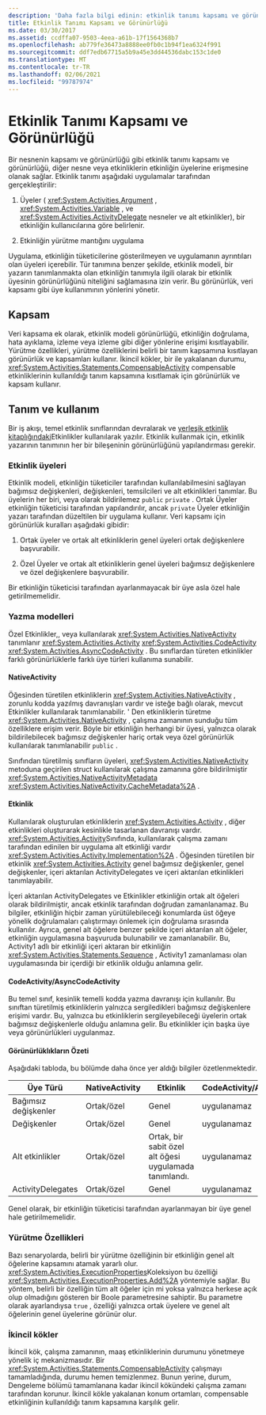 ```yaml
---
description: 'Daha fazla bilgi edinin: etkinlik tanımı kapsamı ve görünürlüğü'
title: Etkinlik Tanımı Kapsamı ve Görünürlüğü
ms.date: 03/30/2017
ms.assetid: ccdffa07-9503-4eea-a61b-17f1564368b7
ms.openlocfilehash: ab779fe36473a8888ee0fb0c1b94f1ea6324f991
ms.sourcegitcommit: ddf7edb67715a5b9a45e3dd44536dabc153c1de0
ms.translationtype: MT
ms.contentlocale: tr-TR
ms.lasthandoff: 02/06/2021
ms.locfileid: "99787974"
---
```

# <a name="activity-definition-scoping-and-visibility"></a>Etkinlik Tanımı Kapsamı ve Görünürlüğü

Bir nesnenin kapsamı ve görünürlüğü gibi etkinlik tanımı kapsamı ve görünürlüğü, diğer nesne veya etkinliklerin etkinliğin üyelerine erişmesine olanak sağlar. Etkinlik tanımı aşağıdaki uygulamalar tarafından gerçekleştirilir:  
  
1. Üyeler ( <xref:System.Activities.Argument> , <xref:System.Activities.Variable> , ve <xref:System.Activities.ActivityDelegate> nesneler ve alt etkinlikler), bir etkinliğin kullanıcılarına göre belirlenir.  
  
2. Etkinliğin yürütme mantığını uygulama  
  
 Uygulama, etkinliğin tüketicilerine gösterilmeyen ve uygulamanın ayrıntıları olan üyeleri içerebilir.  Tür tanımına benzer şekilde, etkinlik modeli, bir yazarın tanımlanmakta olan etkinliğin tanımıyla ilgili olarak bir etkinlik üyesinin görünürlüğünü niteliğini sağlamasına izin verir.  Bu görünürlük, veri kapsamı gibi üye kullanımının yönlerini yönetir.  
  
## <a name="scope"></a>Kapsam  

 Veri kapsama ek olarak, etkinlik modeli görünürlüğü, etkinliğin doğrulama, hata ayıklama, izleme veya izleme gibi diğer yönlerine erişimi kısıtlayabilir. Yürütme özellikleri, yürütme özelliklerini belirli bir tanım kapsamına kısıtlayan görünürlük ve kapsamları kullanır. İkincil kökler, bir ile yakalanan durumu, <xref:System.Activities.Statements.CompensableActivity> compensable etkinliklerinin kullanıldığı tanım kapsamına kısıtlamak için görünürlük ve kapsam kullanır.  
  
## <a name="definition-and-usage"></a>Tanım ve kullanım  

 Bir iş akışı, temel etkinlik sınıflarından devralarak ve [yerleşik etkinlik kitaplığındaki](net-framework-4-5-built-in-activity-library.md)Etkinlikler kullanılarak yazılır. Etkinlik kullanmak için, etkinlik yazarının tanımının her bir bileşeninin görünürlüğünü yapılandırması gerekir.  
  
### <a name="activity-members"></a>Etkinlik üyeleri  

 Etkinlik modeli, etkinliğin tüketiciler tarafından kullanılabilmesini sağlayan bağımsız değişkenleri, değişkenleri, temsilcileri ve alt etkinlikleri tanımlar. Bu üyelerin her biri, veya olarak bildirilemez `public` `private` . Ortak Üyeler etkinliğin tüketicisi tarafından yapılandırılır, ancak `private` Üyeler etkinliğin yazarı tarafından düzeltilen bir uygulama kullanır. Veri kapsamı için görünürlük kuralları aşağıdaki gibidir:  
  
1. Ortak üyeler ve ortak alt etkinliklerin genel üyeleri ortak değişkenlere başvurabilir.  
  
2. Özel Üyeler ve ortak alt etkinliklerin genel üyeleri bağımsız değişkenlere ve özel değişkenlere başvurabilir.  
  
 Bir etkinliğin tüketicisi tarafından ayarlanmayacak bir üye asla özel hale getirilmemelidir.  
  
### <a name="authoring-models"></a>Yazma modelleri  

 Özel Etkinlikler,, veya kullanılarak <xref:System.Activities.NativeActivity> tanımlanır <xref:System.Activities.Activity> <xref:System.Activities.CodeActivity> <xref:System.Activities.AsyncCodeActivity> . Bu sınıflardan türeten etkinlikler farklı görünürlüklerle farklı üye türleri kullanıma sunabilir.  
  
#### <a name="nativeactivity"></a>NativeActivity  

 Öğesinden türetilen etkinliklerin <xref:System.Activities.NativeActivity> , zorunlu kodda yazılmış davranışları vardır ve isteğe bağlı olarak, mevcut Etkinlikler kullanılarak tanımlanabilir. ' Den etkinliklerin türetme <xref:System.Activities.NativeActivity> , çalışma zamanının sunduğu tüm özelliklere erişim verir. Böyle bir etkinliğin herhangi bir üyesi, yalnızca olarak bildirilebilecek bağımsız değişkenler hariç ortak veya özel görünürlük kullanılarak tanımlanabilir `public` .  
  
 Sınıfından türetilmiş sınıfların üyeleri, <xref:System.Activities.NativeActivity> metoduna geçirilen struct kullanılarak çalışma zamanına göre bildirilmiştir <xref:System.Activities.NativeActivityMetadata> <xref:System.Activities.NativeActivity.CacheMetadata%2A> .  
  
#### <a name="activity"></a>Etkinlik  

 Kullanılarak oluşturulan etkinliklerin <xref:System.Activities.Activity> , diğer etkinlikleri oluşturarak kesinlikle tasarlanan davranışı vardır. <xref:System.Activities.Activity>Sınıfında, kullanılarak çalışma zamanı tarafından edinilen bir uygulama alt etkinliği vardır <xref:System.Activities.Activity.Implementation%2A> . Öğesinden türetilen bir etkinlik <xref:System.Activities.Activity> genel bağımsız değişkenler, genel değişkenler, içeri aktarılan ActivityDelegates ve içeri aktarılan etkinlikleri tanımlayabilir.  
  
 İçeri aktarılan ActivityDelegates ve Etkinlikler etkinliğin ortak alt öğeleri olarak bildirilmiştir, ancak etkinlik tarafından doğrudan zamanlanamaz. Bu bilgiler, etkinliğin hiçbir zaman yürütülebileceği konumlarda üst öğeye yönelik doğrulamaları çalıştırmayı önlemek için doğrulama sırasında kullanılır. Ayrıca, genel alt öğelere benzer şekilde içeri aktarılan alt öğeler, etkinliğin uygulamasına başvuruda bulunabilir ve zamanlanabilir. Bu, Activity1 adlı bir etkinliği içeri aktaran bir etkinliğin <xref:System.Activities.Statements.Sequence> , Activity1 zamanlaması olan uygulamasında bir içerdiği bir etkinlik olduğu anlamına gelir.  
  
#### <a name="codeactivity-asynccodeactivity"></a>CodeActivity/AsyncCodeActivity  

 Bu temel sınıf, kesinlik temelli kodda yazma davranışı için kullanılır. Bu sınıftan türetilmiş etkinliklerin yalnızca sergiledikleri bağımsız değişkenlere erişimi vardır. Bu, yalnızca bu etkinliklerin sergileyebileceği üyelerin ortak bağımsız değişkenlerle olduğu anlamına gelir. Bu etkinlikler için başka üye veya görünürlükleri uygulanmaz.  
  
#### <a name="summary-of-visibilities"></a>Görünürlüklıkların Özeti  

 Aşağıdaki tabloda, bu bölümde daha önce yer aldığı bilgiler özetlenmektedir.  
  
|Üye Türü|NativeActivity|Etkinlik|CodeActivity/AsyncCodeActivity|  
|-----------------|--------------------|--------------|--------------------------------------|  
|Bağımsız değişkenler|Ortak/özel|Genel|uygulanamaz|  
|Değişkenler|Ortak/özel|Genel|uygulanamaz|  
|Alt etkinlikler|Ortak/özel|Ortak, bir sabit özel alt öğesi uygulamada tanımlandı.|uygulanamaz|  
|ActivityDelegates|Ortak/özel|Genel|uygulanamaz|  
  
 Genel olarak, bir etkinliğin tüketicisi tarafından ayarlanmayan bir üye genel hale getirilmemelidir.  
  
### <a name="execution-properties"></a>Yürütme Özellikleri  

 Bazı senaryolarda, belirli bir yürütme özelliğinin bir etkinliğin genel alt öğelerine kapsamını atamak yararlı olur. <xref:System.Activities.ExecutionProperties>Koleksiyon bu özelliği <xref:System.Activities.ExecutionProperties.Add%2A> yöntemiyle sağlar. Bu yöntem, belirli bir özelliğin tüm alt öğeler için mi yoksa yalnızca herkese açık olup olmadığını gösteren bir Boole parametresine sahiptir. Bu parametre olarak ayarlandıysa `true` , özelliği yalnızca ortak üyelere ve genel alt öğelerinin genel üyelerine görünür olur.  
  
### <a name="secondary-roots"></a>İkincil kökler  

 İkincil kök, çalışma zamanının, maaş etkinliklerinin durumunu yönetmeye yönelik iç mekanizmasıdır. Bir <xref:System.Activities.Statements.CompensableActivity> çalışmayı tamamladığında, durumu hemen temizlenmez. Bunun yerine, durum, Dengeleme bölümü tamamlanana kadar ikincil kökündeki çalışma zamanı tarafından korunur. İkincil kökle yakalanan konum ortamları, compensable etkinliğinin kullanıldığı tanım kapsamına karşılık gelir.

